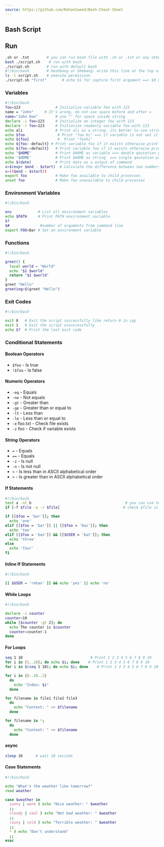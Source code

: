 ```yaml
---
source: https://github.com/RehanSaeed/Bash-Cheat-Sheet
---
```



## Bash Script


## Run
```bash
.sh or .txt        # you can run bash file with .sh or .txt or any other extension
bash ./script.sh    # run with bash
./script.sh        # run with default bash
#!/bin/bash        # Hashbang or Shebang: write this line at the top of your script for default runner (ex: python,sh, bash)
ls -l script.sh    # execute permission
./script.sh "first"       # echo $1 for capture first argument ==> $0 means file name
```

### Variables

```bash
#!/bin/bash
foo=123                # Initialize variable foo with 123
name = "John"     # It's wrong, do not use space before and after = 
name="John Doe"        # use "" for space inside string
declare -i foo=123     # Initialize an integer foo with 123
declare -r foo=123     # Initialize readonly variable foo with 123
echo ali               # Print ali as a string. its better to use string
echo $foo               # Print "foo hi" ==> if variable is not set it will print empty
echo ${foo}             #  Print "foohi"
echo ${foo:-default} # Print variable foo if it exists otherwise print default (you can use single or double qoute too)
echo ${foo:=default}   # Print variable foo if it exists otherwise print default (you can use single or double qoute too)
echo "$HOME"           # Print $HOME as variable ==> double qoutation pasres the variable 
echo '$HOME'           # Print $HOME as string  ==> single qoutation pasres pure string
echo $(date)           # Print date as a output of command
x=$(expr $end - $start)  # Calculate the difference between two numbers
x=(($end - $start))
export foo             # Make foo available to child processes
unset foo              # Make foo unavailable to child processes
```

### Environment Variables

```bash
#!/bin/bash

env            # List all environment variables
echo $PATH     # Print PATH environment variable
$?
$#              #number of arguments from command line
export FOO=Bar # Set an environment variable
```

### Functions

```bash
#!/bin/bash

greet() {
  local world = "World"
  echo "$1 $world"
  return "$1 $world"
}
greet "Hello"
greeting=$(greet "Hello")
```

### Exit Codes

```bash
#!/bin/bash

exit 0   # Exit the script successfully like return 0 in cpp
exit 1   # Exit the script unsuccessfully
echo $?  # Print the last exit code
```

### Conditional Statements

#### Boolean Operators

- `$foo` - Is true
- `!$foo` - Is false

#### Numeric Operators

- `-eq` - Equals
- `-ne` - Not equals
- `-gt` - Greater than
- `-ge` - Greater than or equal to
- `-lt` - Less than
- `-le` - Less than or equal to
- `-e` foo.txt - Check file exists
- `-z` foo - Check if variable exists

#### String Operators

- `=` - Equals
- `==` - Equals
- `-z` - Is null
- `-n` - Is not null
- `<` - Is less than in ASCII alphabetical order
- `>` - Is greater than in ASCII alphabetical order

#### If Statements

```bash
#!/bin/bash
test a -nt b                                           # you can use test as a []
if [-f $file -a -r $file]                             # check $file is file and(-a) readable

if [[$foo = 'bar']]; then
  echo 'one'
elif [[$foo = 'bar']] || [[$foo = 'baz']]; then
  echo 'two'
elif [[$foo = 'ban']] && [[$USER = 'bat']]; then
  echo 'three'
else
  echo 'four'
fi
```

#### Inline If Statements

```bash
#!/bin/bash

[[ $USER = 'rehan' ]] && echo 'yes' || echo 'no'
```

#### While Loops

```bash
#!/bin/bash

declare -i counter
counter=10
while [$counter -gt 2]; do
  echo The counter is $counter
  counter=counter-1
done
```

#### For Loops

```bash
seq 1 10                               # Print 1 2 3 4 5 6 7 8 9 10
for i in {1..10}; do echo $i; done    # Print 1 2 3 4 5 6 7 8 9 10
for i in $(seq 1 10); do echo $i; done    # Print 1 2 3 4 5 6 7 8 9 10

for i in {0..10..2}
  do
    echo "Index: $i"
  done

for filename in file1 file2 file3
  do
    echo "Content: " >> $filename
  done

for filename in *;
  do
    echo "Content: " >> $filename
  done
```

#### async
```bash
sleep 10      # wait 10 secinds
```

#### Case Statements

```bash
#!/bin/bash

echo "What's the weather like tomorrow?"
read weather

case $weather in
  sunny | warm ) echo "Nice weather: " $weather
  ;;
  cloudy | cool ) echo "Not bad weather: " $weather
  ;;
  rainy | cold ) echo "Terrible weather: " $weather
  ;;
  * ) echo "Don't understand"
  ;;
esac
```

